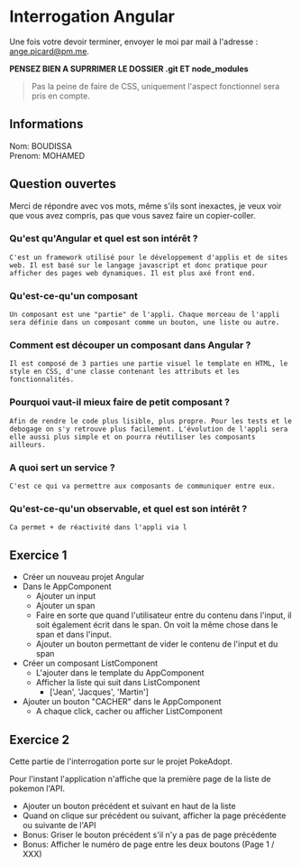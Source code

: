 # Interrogation Angular

Une fois votre devoir terminer, envoyer le moi par mail à l'adresse : ange.picard@pm.me.

**PENSEZ BIEN A SUPRRIMER LE DOSSIER .git ET node_modules**

> Pas la peine de faire de CSS, uniquement l'aspect fonctionnel sera pris en compte.

## Informations

Nom: BOUDISSA  
Prenom: MOHAMED

## Question ouvertes

Merci de répondre avec vos mots, même s'ils sont inexactes, je veux voir que vous avez compris, pas que vous savez faire un copier-coller.

### Qu'est qu'Angular et quel est son intérêt ?

```
C'est un framework utilisé pour le développement d'applis et de sites web. Il est basé sur le langage javascript et donc pratique pour afficher des pages web dynamiques. Il est plus axé front end.
```

### Qu'est-ce-qu'un composant

```
Un composant est une "partie" de l'appli. Chaque morceau de l'appli sera définie dans un composant comme un bouton, une liste ou autre.
```

### Comment est découper un composant dans Angular ?

```
Il est composé de 3 parties une partie visuel le template en HTML, le style en CSS, d'une classe contenant les attributs et les fonctionnalités. 
```

### Pourquoi vaut-il mieux faire de petit composant ?

```
Afin de rendre le code plus lisible, plus propre. Pour les tests et le debogage on s'y retrouve plus facilement. L'évolution de l'appli sera elle aussi plus simple et on pourra réutiliser les composants ailleurs.
```

### A quoi sert un service ?

```
C'est ce qui va permettre aux composants de communiquer entre eux.
```

### Qu'est-ce-qu'un observable, et quel est son intérêt ?

```
Ca permet + de réactivité dans l'appli via l
```

## Exercice 1

- Créer un nouveau projet Angular
- Dans le AppComponent
    - Ajouter un input
    - Ajouter un span
    - Faire en sorte que quand l'utilisateur entre du contenu dans l'input, il soit également écrit dans le span. On voit la même chose dans le span et dans l'input.
    - Ajouter un bouton permettant de vider le contenu de l'input et du span
- Créer un composant ListComponent
    - L'ajouter dans le template du AppComponent
    - Afficher la liste qui suit dans ListComponent
        - ['Jean', 'Jacques', 'Martin']
- Ajouter un bouton "CACHER" dans le AppComponent
    - A chaque click, cacher ou afficher ListComponent

## Exercice 2

Cette partie de l'interrogation porte sur le projet PokeAdopt.

Pour l'instant l'application n'affiche que la première page de la liste de pokemon l'API.

- Ajouter un bouton précédent et suivant en haut de la liste
- Quand on clique sur précédent ou suivant, afficher la page précédente ou suivante de l'API
- Bonus: Griser le bouton précédent s'il n'y a pas de page précédente
- Bonus: Afficher le numéro de page entre les deux boutons (Page 1 / XXX)